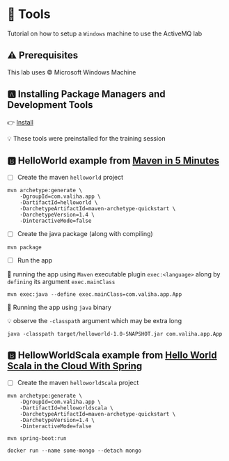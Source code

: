 # :toolbox: Tools


Tutorial on how to setup a `Windows` machine to use the ActiveMQ lab

## :warning: Prerequisites

This lab uses :copyright: Microsoft Windows Machine

## :a: Installing Package Managers and Development Tools

:point_right: [Install](package_managers)

:bulb: These tools were preinstalled for the training session

## :b: HelloWorld example from [Maven in 5 Minutes](https://maven.apache.org/guides/getting-started/maven-in-five-minutes.html)

- [ ] Create the maven `helloworld` project

```
mvn archetype:generate \
    -DgroupId=com.valiha.app \
    -DartifactId=helloworld \
    -DarchetypeArtifactId=maven-archetype-quickstart \
    -DarchetypeVersion=1.4 \
    -DinteractiveMode=false
```

- [ ] Create the java package (along with compiling)

```
mvn package
```

- [ ] Run the app

:rocket: running the app using `Maven` executable plugin `exec:<language>` along by `defining` its argument `exec.mainClass`

```
mvn exec:java --define exec.mainClass=com.valiha.app.App 
```

:steam_locomotive: Running the app using `java` binary

:bulb: observe the `-classpath` argument which may be extra long

```
java -classpath target/helloworld-1.0-SNAPSHOT.jar com.valiha.app.App 
```


## :b: HellowWorldScala example from [Hello World Scala in the Cloud With Spring](https://dzone.com/articles/spring-scala-cloud-psh)

- [ ] Create the maven `helloworldScala` project

```
mvn archetype:generate \
    -DgroupId=com.valiha.app \
    -DartifactId=helloworldscala \
    -DarchetypeArtifactId=maven-archetype-quickstart \
    -DarchetypeVersion=1.4 \
    -DinteractiveMode=false
```

```
mvn spring-boot:run
```

```
docker run --name some-mongo --detach mongo
```


